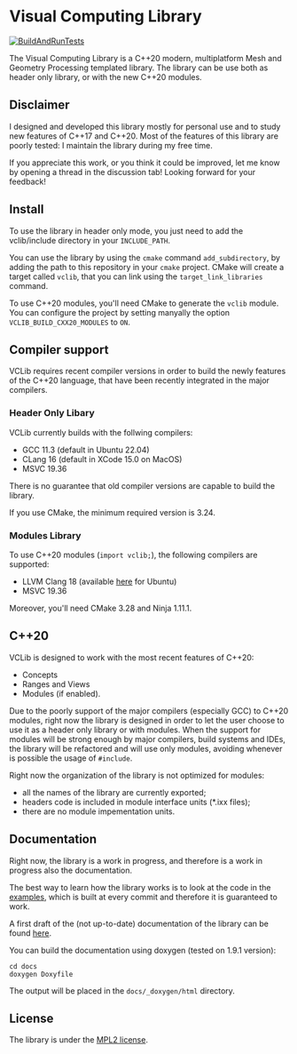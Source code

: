 # Visual Computing Library

[![BuildAndRunTests](https://github.com/cnr-isti-vclab/vclib/actions/workflows/BuildAndRunTests.yml/badge.svg)](https://github.com/cnr-isti-vclab/vclib/actions/workflows/BuildAndRunTests.yml)

The Visual Computing Library is a C++20 modern, multiplatform Mesh and Geometry Processing templated library. The library can be use 
both as header only library, or with the new C++20 modules.

## Disclaimer

I designed and developed this library mostly for personal use and to study new features of C++17 and C++20.
Most of the features of this library are poorly tested: I maintain the library during my free time.

If you appreciate this work, or you think it could be improved, let me know by opening a thread in the discussion tab!
Looking forward for your feedback!

## Install

To use the library in header only mode, you just need to add the vclib/include directory in your `INCLUDE_PATH`.

You can use the library by using the `cmake` command `add_subdirectory`, by adding the path to this repository
in your `cmake` project. CMake will create a target called `vclib`, that you can link using the `target_link_libraries` command.

To use C++20 modules, you'll need CMake to generate the `vclib` module. You can configure the project by setting manyally the option
`VCLIB_BUILD_CXX20_MODULES` to `ON`.

## Compiler support

VCLib requires recent compiler versions in order to build the newly features of the C++20 language, that have been recently 
integrated in the major compilers.

### Header Only Libary

VCLib currently builds with the follwing compilers:
  - GCC 11.3 (default in Ubuntu 22.04)
  - CLang 16 (default in XCode 15.0 on MacOS)
  - MSVC 19.36

There is no guarantee that old compiler versions are capable to build the library.

If you use CMake, the minimum required version is 3.24.

### Modules Library

To use C++20 modules (`import vclib;`), the following compilers are supported:
  - LLVM Clang 18 (available [here](https://apt.llvm.org/) for Ubuntu)
  - MSVC 19.36
  
Moreover, you'll need CMake 3.28 and Ninja 1.11.1.

## C++20

VCLib is designed to work with the most recent features of C++20:
  - Concepts
  - Ranges and Views
  - Modules (if enabled).
  
Due to the poorly support of the major compilers (especially GCC) to C++20 modules, right now the library is designed in order
to let the user choose to use it as a header only library or with modules. When the support for modules will be strong 
enough by major compilers, build systems and IDEs, the library will be refactored and will use only modules, avoiding whenever 
is possible the usage of `#include`.

Right now the organization of the library is not optimized for modules: 
- all the names of the library are currently exported; 
- headers code is included in module interface units (*.ixx files);
- there are no module impementation units.

## Documentation

Right now, the library is a work in progress, and therefore is a work in progress also the documentation.

The best way to learn how the library works is to look at the code in the [examples](examples), which is built at every commit and 
therefore it is guaranteed to work.

A first draft of the (not up-to-date) documentation of the library can be found [here](https://alemuntoni.github.io/vclib/).

You can build the documentation using doxygen (tested on 1.9.1 version):

```
cd docs
doxygen Doxyfile
```

The output will be placed in the `docs/_doxygen/html` directory.

## License

The library is under the [MPL2 license](LICENSE).
